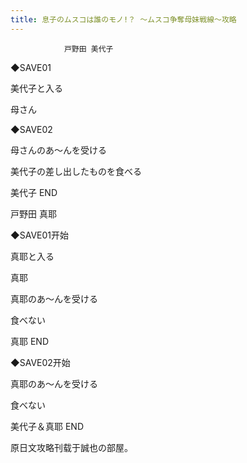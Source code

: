 ```yaml
---
title: 息子のムスコは誰のモノ!？ ～ムスコ争奪母妹戦線～攻略
---
```


                戸野田 美代子



◆SAVE01

美代子と入る

母さん

◆SAVE02

母さんのあ～んを受ける

美代子の差し出したものを食べる



美代子 END



戸野田 真耶



◆SAVE01开始

真耶と入る

真耶

真耶のあ～んを受ける

食べない



真耶 END



◆SAVE02开始

真耶のあ～んを受ける

食べない



美代子＆真耶 END



原日文攻略刊载于誠也の部屋。


              
